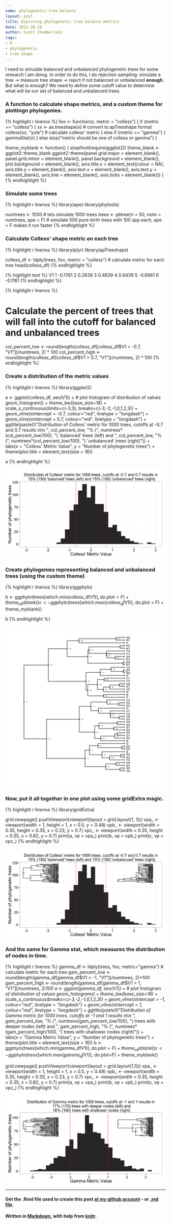 ```yaml
---
name: phylogenetic-tree-balance
layout: post
title: Exploring phylogenetic tree balance metrics
date: 2012-10-10
author: Scott Chamberlain
tags: 
- R
- phylogenetic
- tree shape
---
```


I need to simulate balanced and unbalanced phylogenetic trees for some research I am doing.  In order to do this, I do rejection sampling: simulate a tree -> measure tree shape -> reject if not balanced or unbalanced __enough__.  But what is enough?  We need to define some cutoff value to determine what will be our set of balanced and unbalanced trees. 

### A function to calculate shape metrics, and a custom theme for plottingn phylogenies.

{% highlight r linenos %}
foo <- function(x, metric = "colless") {
    if (metric == "colless") {
        xx <- as.treeshape(x)  # convert to apTreeshape format
        colless(xx, "yule")  # calculate colless' metric
    } else if (metric == "gamma") {
        gammaStat(x)
    } else stop("metric should be one of colless or gamma")
}

theme_myblank <- function() {
    stopifnot(require(ggplot2))
    theme_blank <- ggplot2::theme_blank
    ggplot2::theme(panel.grid.major = element_blank(), panel.grid.minor = element_blank(), 
        panel.background = element_blank(), plot.background = element_blank(), 
        axis.title.x = element_text(colour = NA), axis.title.y = element_blank(), 
        axis.text.x = element_blank(), axis.text.y = element_blank(), axis.line = element_blank(), 
        axis.ticks = element_blank())
}
{% endhighlight %}


### Simulate some trees

{% highlight r linenos %}
library(ape)
library(phytools)

numtrees <- 1000  # lets simulate 1000 trees
trees <- pbtree(n = 50, nsim = numtrees, ape = F)  # simulate 500 pure-birth trees with 100 spp each, ape = F makes it run faster
{% endhighlight %}


### Calculate Colless' shape metric on each tree

{% highlight r linenos %}
library(plyr)
library(apTreeshape)

colless_df <- ldply(trees, foo, metric = "colless")  # calculate metric for each tree
head(colless_df)
{% endhighlight %}



{% highlight text %}
       V1
1 -0.1761
2  0.2839
3  0.4639
4  0.9439
5 -0.6961
6 -0.1161
{% endhighlight %}



{% highlight r linenos %}

# Calculate the percent of trees that will fall into the cutoff for balanced and unbalanced trees
col_percent_low <- round(length(colless_df[colless_df$V1 < -0.7, "V1"])/numtrees, 2) * 100
col_percent_high <- round(length(colless_df[colless_df$V1 > 0.7, "V1"])/numtrees, 2) * 100
{% endhighlight %}


### Create a distribution of the metric values

{% highlight r linenos %}
library(ggplot2)

a <- ggplot(colless_df, aes(V1)) +  # plot histogram of distribution of values
	geom_histogram() + 
	theme_bw(base_size=18) + 
	scale_x_continuous(limits=c(-3,3), breaks=c(-3,-2,-1,0,1,2,3)) + 
	geom_vline(xintercept = -0.7, colour="red", linetype = "longdash") +
	geom_vline(xintercept = 0.7, colour="red", linetype = "longdash") +
	ggtitle(paste0("Distribution of Colless' metric for 1000 trees, cutoffs at -0.7 and 0.7 results in\n ", col_percent_low, "% (", numtrees*(col_percent_low/100), ") 'balanced' trees (left) and ", col_percent_low, "% (", numtrees*(col_percent_low/100), ") 'unbalanced' trees (right)")) +  
	labs(x = "Colless' Metric Value", y = "Number of phylogenetic trees") +
	theme(plot.title  = element_text(size = 16))

a
{% endhighlight %}

![center](/public/img/collesshist.png) 


### Create phylogenies representing balanced and unbalanced trees (using the custom theme)

{% highlight r linenos %}
library(ggphylo)

b <- ggphylo(trees[which.min(colless_df$V1)], do.plot = F) + theme_myblank()
c <- ggphylo(trees[which.max(colless_df$V1)], do.plot = F) + theme_myblank()

b
{% endhighlight %}

![center](/public/img/collessphylog.png) 


### Now, put it all together in one plot using some gridExtra magic.

{% highlight r linenos %}
library(gridExtra)

grid.newpage()
pushViewport(viewport(layout = grid.layout(1, 1)))
vpa_ <- viewport(width = 1, height = 1, x = 0.5, y = 0.49)
vpb_ <- viewport(width = 0.35, height = 0.35, x = 0.23, y = 0.7)
vpc_ <- viewport(width = 0.35, height = 0.35, x = 0.82, y = 0.7)
print(a, vp = vpa_)
print(b, vp = vpb_)
print(c, vp = vpc_)
{% endhighlight %}

![center](/public/img/collessall.png) 


### And the same for Gamma stat, which measures the distribution of nodes in time. 

{% highlight r linenos %}
gamma_df <- ldply(trees, foo, metric="gamma") # calculate metric for each tree
gam_percent_low <- round(length(gamma_df[gamma_df$V1 < -1, "V1"])/numtrees, 2)*100
gam_percent_high <- round(length(gamma_df[gamma_df$V1 > 1, "V1"])/numtrees, 2)*100
a <- ggplot(gamma_df, aes(V1)) +  # plot histogram of distribution of values
	geom_histogram() + 
	theme_bw(base_size=18) + 
	scale_x_continuous(breaks=c(-3,-2,-1,0,1,2,3)) + 
	geom_vline(xintercept = -1, colour="red", linetype = "longdash") +
	geom_vline(xintercept = 1, colour="red", linetype = "longdash") +
	ggtitle(paste0("Distribution of Gamma metric for 1000 trees, cutoffs at -1 and 1 results in\n ", gam_percent_low, "% (", numtrees*(gam_percent_low/100), ") trees with deeper nodes (left) and ", gam_percent_high, "% (", numtrees*(gam_percent_high/100), ") trees with shallower nodes (right)")) +  
	labs(x = "Gamma Metric Value", y = "Number of phylogenetic trees") +
	theme(plot.title  = element_text(size = 16))
b <- ggphylo(trees[which.min(gamma_df$V1)], do.plot=F) + theme_myblank()
c <- ggphylo(trees[which.max(gamma_df$V1)], do.plot=F) + theme_myblank()

grid.newpage()
pushViewport(viewport(layout = grid.layout(1,1)))
vpa_ <- viewport(width = 1, height = 1, x = 0.5, y = 0.49)
vpb_ <- viewport(width = 0.35, height = 0.35, x = 0.23, y = 0.7)
vpc_ <- viewport(width = 0.35, height = 0.35, x = 0.82, y = 0.7)
print(a, vp = vpa_)
print(b, vp = vpb_)
print(c, vp = vpc_)
{% endhighlight %}

![center](/public/img/gammaall.png) 


*********
#### Get the .Rmd file used to create this post [at my github account](https://github.com/sckott/sckott.github.io/tree/master/_drafts/2012-10-10-phylogenetic-tree-balance.Rmd) - or [.md file](https://github.com/sckott/sckott.github.io/tree/master/_posts/2012-10-10-phylogenetic-tree-balance.md).

#### Written in [Markdown](http://daringfireball.net/projects/markdown/), with help from [knitr](http://yihui.name/knitr/).
